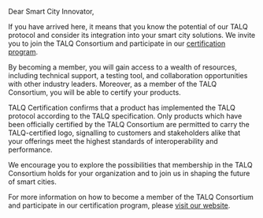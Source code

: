 Dear Smart City Innovator,

If you have arrived here, it means that you know the potential of our TALQ protocol and consider its integration into your smart city solutions. We invite you to join the TALQ Consortium and participate in our [certification program](https://www.talq-consortium.org/2-why-talq/certification/). 

By becoming a member, you will gain access to a wealth of resources, including technical support, a testing tool, and collaboration opportunities with other industry leaders. Moreover, as a member of the TALQ Consortium, you will be able to certify your products.

TALQ Certification confirms that a product has implemented the TALQ protocol according to the TALQ specification. Only products which have been officially certified by the TALQ Consortium are permitted to carry the TALQ-certified logo, signalling to customers and stakeholders alike that your offerings meet the highest standards of interoperability and performance.

We encourage you to explore the possibilities that membership in the TALQ Consortium holds for your organization and to join us in shaping the future of smart cities.

For more information on how to become a member of the TALQ Consortium and participate in our certification program, please [visit our website](https://www.talq-consortium.org/4-contact/).
